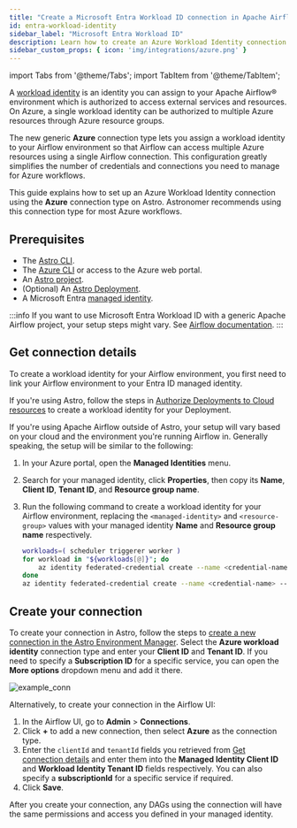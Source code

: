 ```yaml
---
title: "Create a Microsoft Entra Workload ID connection in Apache Airflow®"
id: entra-workload-identity
sidebar_label: "Microsoft Entra Workload ID"
description: Learn how to create an Azure Workload Identity connection in Airflow.
sidebar_custom_props: { icon: 'img/integrations/azure.png' }
---
```


import Tabs from '@theme/Tabs';
import TabItem from '@theme/TabItem';

A [workload identity](https://learn.microsoft.com/en-us/entra/workload-id/workload-identities-overview) is an identity you can assign to your Apache Airflow® environment which is authorized to access external services and resources. On Azure, a single workload identity can be authorized to multiple Azure resources through Azure resource groups.

The new generic **Azure** connection type lets you assign a workload identity to your Airflow environment so that Airflow can access multiple Azure resources using a single Airflow connection. This configuration greatly simplifies the number of credentials and connections you need to manage for Azure workflows. 

This guide explains how to set up an Azure Workload Identity connection using the **Azure** connection type on Astro. Astronomer recommends using this connection type for most Azure workflows.

## Prerequisites

- The [Astro CLI](https://www.astronomer.io/docs/astro/cli/overview).
- The [Azure CLI](https://learn.microsoft.com/en-us/cli/azure/) or access to the Azure web portal.
- An [Astro project](https://www.astronomer.io/docs/astro/cli/get-started-cli).
- (Optional) An [Astro Deployment](https://www.astronomer.io/docs/astro/create-deployment).
- A Microsoft Entra [managed identity](https://learn.microsoft.com/en-us/entra/identity/managed-identities-azure-resources/how-manage-user-assigned-managed-identities?pivots=identity-mi-methods-azp).

:::info 
If you want to use Microsoft Entra Workload ID with a generic Apache Airflow project, your setup steps might vary. See [Airflow documentation](https://airflow.apache.org/docs/apache-airflow-providers-microsoft-azure/stable/connections/azure.html).
:::

## Get connection details

To create a workload identity for your Airflow environment, you first need to link your Airflow environment to your Entra ID managed identity.

If you're using Astro, follow the steps in [Authorize Deployments to Cloud resources](https://www.astronomer.io/docs/astro/authorize-deployments-to-your-cloud?tab=azure#setup) to create a workload identity for your Deployment.

If you're using Apache Airflow outside of Astro, your setup will vary based on your cloud and the environment you're running Airflow in. Generally speaking, the setup will be similar to the following:

1. In your Azure portal, open the **Managed Identities** menu.
2. Search for your managed identity, click **Properties**, then copy its **Name**, **Client ID**, **Tenant ID**, and **Resource group name**.
3. Run the following command to create a workload identity for your Airflow environment, replacing the `<managed-identity>` and `<resource-group>` values with your managed identity **Name** and **Resource group name** respectively. 
   
    ```bash
    workloads=( scheduler triggerer worker )
    for workload in "${workloads[@]}"; do
        az identity federated-credential create --name <credential-name>-$workload --identity-name <managed-identity> --resource-group <resource-group> --issuer <your-issuer> --subject <your-service-account>
    done
    az identity federated-credential create --name <credential-name> --identity-name <managed-identity> --resource-group <resource-group> --issuer <your-issuer> --subject <your-service-account>
    ```

## Create your connection

To create your connection in Astro, follow the steps to [create a new connection in the Astro Environment Manager](https://www.astronomer.io/docs/astro/create-and-link-connections). Select the **Azure workload identity** connection type and enter your **Client ID** and **Tenant ID**. If you need to specify a **Subscription ID** for a specific service, you can open the **More options** dropdown menu and add it there.

![example_conn](/img/examples/connection-azure-workload-identity-5.png)

Alternatively, to create your connection in the Airflow UI:

1. In the Airflow UI, go to **Admin** > **Connections**.
2. Click **+** to add a new connection, then select **Azure** as the connection type.
3. Enter the `clientId` and `tenantId` fields you retrieved from [Get connection details](#get-connection-details) and enter them into the **Managed Identity Client ID** and **Workload Identity Tenant ID** fields respectively. You can also specify a **subscriptionId** for a specific service if required.
4. Click **Save**.

After you create your connection, any DAGs using the connection will have the same permissions and access you defined in your managed identity.
